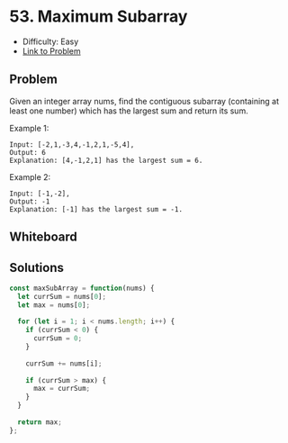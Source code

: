 # 53. Maximum Subarray
* Difficulty: Easy
* [Link to Problem](https://leetcode.com/problems/maximum-subarray/)

## Problem
Given an integer array nums, find the contiguous subarray (containing at least one number) which has the largest sum and return its sum.

Example 1:

```
Input: [-2,1,-3,4,-1,2,1,-5,4],
Output: 6
Explanation: [4,-1,2,1] has the largest sum = 6.
```

Example 2:
```
Input: [-1,-2],
Output: -1
Explanation: [-1] has the largest sum = -1.
```


## Whiteboard


## Solutions

```javascript
const maxSubArray = function(nums) {
  let currSum = nums[0];
  let max = nums[0];
  
  for (let i = 1; i < nums.length; i++) {
    if (currSum < 0) {
      currSum = 0;
    }
    
    currSum += nums[i];
    
    if (currSum > max) {
      max = currSum;
    }
  }
      
  return max;
};
```